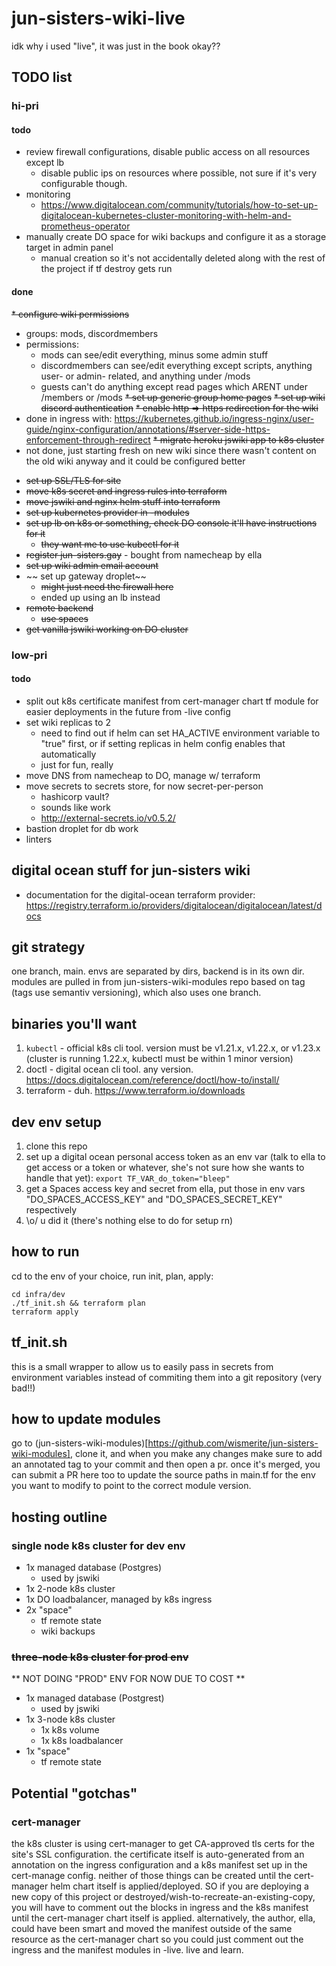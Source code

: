 # jun-sisters-wiki-live

idk why i used "live", it was just in the book okay??

## TODO list

### hi-pri
#### todo
* review firewall configurations, disable public access on all resources except lb
  - disable public ips on resources where possible, not sure if it's very configurable though.
* monitoring 
  - https://www.digitalocean.com/community/tutorials/how-to-set-up-digitalocean-kubernetes-cluster-monitoring-with-helm-and-prometheus-operator
* manually create DO space for wiki backups and configure it as a storage target in admin panel
  - manual creation so it's not accidentally deleted along with the rest of the project if tf destroy gets run
#### done
~~* configure wiki permissions~~
  - groups: mods, discordmembers
  - permissions: 
    - mods can see/edit everything, minus some admin stuff
    - discordmembers can see/edit everything except scripts, anything user- or admin- related, and anything under /mods
    - guests can't do anything except read pages which ARENT under /members or /mods
~~* set up generic group home pages~~
~~* set up wiki discord authentication~~
~~* enable http => https redirection for the wiki~~
  - done in ingress with: https://kubernetes.github.io/ingress-nginx/user-guide/nginx-configuration/annotations/#server-side-https-enforcement-through-redirect
~~* migrate heroku jswiki app to k8s cluster~~
  - not done, just starting fresh on new wiki since there wasn't content on the old wiki anyway and it could be configured better
* ~~set up SSL/TLS for site~~
* ~~move k8s secret and ingress rules into terraform~~
* ~~move jswiki and nginx helm stuff into terraform~~
* ~~set up kubernetes provider in -modules~~
* ~~set up lb on k8s or something, check DO console it'll have instructions for it~~
  - ~~they want me to use kubectl for it~~
* ~~register jun-sisters.gay~~ - bought from namecheap by ella
* ~~set up wiki admin email account~~
* ~~ set up gateway droplet~~ 
  - ~~might just need the firewall here~~
  - ended up using an lb instead
* ~~remote backend~~
  - ~~use spaces~~
* ~~get vanilla jswiki working on DO cluster~~


### low-pri
#### todo
* split out k8s certificate manifest from cert-manager chart tf module for easier deployments in the future from -live config
* set wiki replicas to 2
  - need to find out if helm can set HA_ACTIVE environment variable to "true" first, or if setting replicas in helm config enables that automatically
  - just for fun, really
* move DNS from namecheap to DO, manage w/ terraform
* move secrets to secrets store, for now secret-per-person
  - hashicorp vault?
  - sounds like work
  - http://external-secrets.io/v0.5.2/
* bastion droplet for db work
* linters


## digital ocean stuff for jun-sisters wiki 

* documentation for the digital-ocean terraform provider: https://registry.terraform.io/providers/digitalocean/digitalocean/latest/docs

## git strategy
one branch, main.  envs are separated by dirs, backend is in its own dir.  modules are pulled in from jun-sisters-wiki-modules repo based on tag (tags use semantiv versioning), which also uses one branch.

## binaries you'll want
1. `kubectl` - official k8s cli tool. version must be v1.21.x, v1.22.x, or v1.23.x (cluster is running 1.22.x, kubectl must be within 1 minor version)
2. doctl - digital ocean cli tool.  any version.  https://docs.digitalocean.com/reference/doctl/how-to/install/
3. terraform - duh. https://www.terraform.io/downloads

## dev env setup
1. clone this repo
2. set up a digital ocean personal access token as an env var (talk to ella to get access or a token or whatever, she's not sure how she wants to handle that yet): 
  `export TF_VAR_do_token="bleep"`
3. get a Spaces access key and secret from ella, put those in env vars "DO_SPACES_ACCESS_KEY" and "DO_SPACES_SECRET_KEY" respectively
4. \o/ u did it (there's nothing else to do for setup rn)

## how to run
cd to the env of your choice, run init, plan, apply:

```
cd infra/dev
./tf_init.sh && terraform plan
terraform apply
```

## tf_init.sh
this is a small wrapper to allow us to easily pass in secrets from
environment variables instead of commiting them into a git repository (very bad!!)

## how to update modules
go to (jun-sisters-wiki-modules)[https://github.com/wismerite/jun-sisters-wiki-modules], clone it, and when you make any changes make sure to add an annotated tag to your commit and then open a pr.  once it's merged, you can submit a PR here too to update the source paths in main.tf for the env you want to modify to point to the correct module version.

## hosting outline

### single node k8s cluster for dev env
- 1x managed database (Postgres)
  - used by jswiki
- 1x 2-node k8s cluster
- 1x DO loadbalancer, managed by k8s ingress
- 2x "space"
  - tf remote state
  - wiki backups

### ~~three-node k8s cluster for prod env~~
** NOT DOING "PROD" ENV FOR NOW DUE TO COST **
- 1x managed database (Postgrest)
  - used by jswiki
- 1x 3-node k8s cluster
  - 1x k8s volume
  - 1x k8s loadbalancer
- 1x "space"
  - tf remote state


## Potential "gotchas"

### cert-manager

the k8s cluster is using cert-manager to get CA-approved tls certs for the site's SSL configuration.  the certificate itself is auto-generated from an annotation on the ingress configuration and a k8s manifest set up in the cert-manage config.  neither of those things can be created until the cert-manager helm chart itself is applied/deployed.  SO if you are deploying a new copy of this project or destroyed/wish-to-recreate-an-existing-copy, you will have to comment out the blocks in ingress and the k8s manifest until the cert-manager chart itself is applied.  alternatively, the author, ella, could have been smart and moved the manifest outside of the same resource as the cert-manager chart so you could just comment out the ingress and the manifest modules in -live.  live and learn.

